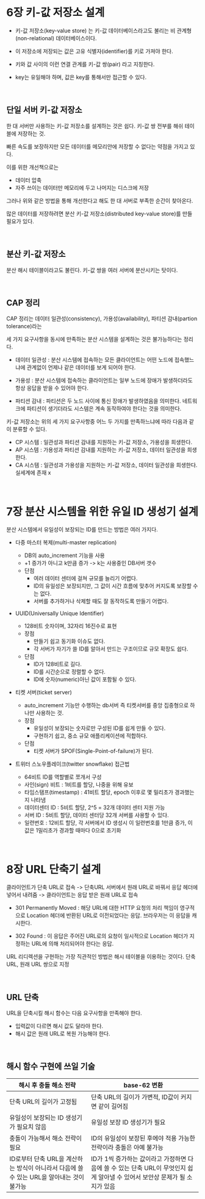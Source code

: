 # 6장 키-값 저장소 설계

- 키-값 저장소(key-value store) 는 키-값 데이터베이스라고도 불리는 비 관계형(non-relational) 데이터베이스이다.

- 이 저장소에 저장되는 값은 고유 식별자(identifier)를 키로 가져야 한다.

- 키와 값 사이의 이런 연결 관계를 키-값 쌍(pair) 라고 지칭한다.

- key는 유일해야 하며, 값은 key를 통해서만 접근할 수 있다.

<br />

## 단일 서버 키-값 저장소

한 대 서버만 사용하는 키-값 저장소를 설계하는 것은 쉽다. 키-값 쌍 전부를 해쉬 테이블에 저장하는 것.

빠른 속도를 보장하지만 모든 데이터를 메모리안에 저장할 수 없다는 약점을 가지고 있다.

이를 위한 개선책으로는

- 데이터 압축
- 자주 쓰이는 데이터만 메모리에 두고 나머지는 디스크에 저장

그러나 위와 같은 방법을 통해 개선한다고 해도 한 대 서버로 부족한 순간이 찾아온다.

많은 데이터를 저장하려면 분산 키-값 저장소(distributed key-value store)를 만들 필요가 있다.

<br />

## 분산 키-값 저장소

분산 해시 테이블이라고도 불린다. 키-값 쌍을 여러 서버에 분산시키는 탓이다.

<br />

## CAP 정리

CAP 정리는 데이터 일관성(consistency), 가용성(availability), 파티션 감내(partion tolerance)라는

세 가지 요구사항을 동시에 만족하는 분산 시스템을 설계하는 것은 불가능하다는 정리다.

- 데이터 일관성 : 분산 시스템에 접속하는 모든 클라이언트는 어떤 노드에 접속했느냐에 관계없이 언제나 같은 데이터를 보게 되어야 한다.

- 가용성 : 분산 시스템에 접속하는 클라이언트는 일부 노드에 장애가 발생하더라도 항상 응답을 받을 수 있어야 한다.

- 파티션 감내 : 파티션은 두 노드 사이에 통신 장애가 발생하였음을 의미한다. 네트워크에 파티션이 생기더라도 시스템은 계속 동작하여야 한다는 것을 의미한다.

키-값 저장소는 위의 세 가지 요구사항중 어느 두 가지를 만족하느냐에 따라 다음과 같이 분류할 수 있다.

- CP 시스템 : 일관성과 파티션 감내를 지원하는 키-값 저장소, 가용성을 희생한다.
- AP 시스템 : 가용성과 파티션 감내를 지원하는 키-값 저장소, 데이터 일관성을 희생한다.
- CA 시스템 : 일관성과 가용성을 지원하는 키-값 저장소, 데이터 일관성을 희생한다. 실세계에 존재 x

<br />

# 7장 분산 시스템을 위한 유일 ID 생성기 설계

분산 시스템에서 유일성이 보장되는 ID를 만드는 방법은 여러 가지다.

- 다중 마스터 복제(multi-master replication)
  - DB의 auto_increment 기능을 사용
  - +1 증가가 아니고 k만큼 증가 -> k는 사용중인 DB서버 갯수
  - 단점
    - 여러 데이터 센터에 걸쳐 규모를 늘리기 어렵다.
    - ID의 유일성은 보장되지만, 그 값이 시간 흐름에 맞추어 커지도록 보장할 수는 없다.
    - 서버를 추가하거나 삭제할 때도 잘 동작하도록 만들기 어렵다.
- UUID(Universally Unique Identifier)

  - 128비트 숫자이며, 32자리 16진수로 표현
  - 장점
    - 만들기 쉽고 동기화 이슈도 없다.
    - 각 서버가 자기가 쓸 ID를 알아서 만드는 구조이므로 규모 확장도 쉽다.
  - 단점
    - ID가 128비트로 길다.
    - ID를 시간순으로 정렬할 수 없다.
    - ID에 숫자(numeric)아닌 값이 포함될 수 있다.

- 티켓 서버(ticket server)
  - auto_increment 기능만 수행하는 db서버 즉 티켓서버를 중앙 집중형으로 하나만 사용하는 것.
  - 장점
    - 유일성이 보장되는 숫자로만 구성된 ID를 쉽게 만들 수 있다.
    - 구현하기 쉽고, 중소 규모 애플리케이션에 적합하다.
  - 단점
    - 티켓 서버가 SPOF(Single-Point-of-failure)가 된다.
- 트위터 스노우플레이크(twitter snowflake) 접근법
  - 64비트 ID를 역할별로 쪼개서 구성
  - 사인(sign) 비트 : 1비트를 할당, 나중을 위해 유보
  - 타임스탬프(timestamp) : 41비트 할당, epoch 이후로 몇 밀리초가 경과했는지 나타냄
  - 데이터센터 ID : 5비트 할당, 2^5 = 32개 데이터 센터 지원 가능
  - 서버 ID : 5비트 할당, 데이터 센터당 32개 서버를 사용할 수 있다.
  - 일련번호 : 12비트 할당, 각 서버에서 ID 생성시 이 일련번호를 1만큼 증가, 이 값은 1밀리초가 경과할 때마다 0으로 초기화

<br />

# 8장 URL 단축기 설계

클라이언트가 단축 URL로 접속 -> 단축URL 서버에서 원래 URL로 바꿔서 응답 헤더에 넣어서 내려줌 -> 클라이언트는 응답 받은 원래 URL로 접속

- 301 Permanently Moved : 해당 URL에 대한 HTTP 요청의 처리 책임이 영구적으로 Location 헤더에 반환된 URL로 이전되었다는 응답.
  브라우저는 이 응답을 캐시한다.

- 302 Found : 이 응답은 주어진 URL로의 요청이 일시적으로 Location 헤더가 지정하는 URL에 의해 처리되어야 한다는 응답.

URL 리디렉션을 구현하는 가장 직관적인 방법은 해시 테이블을 이용하는 것이다. 단축 URL, 원래 URL 쌍으로 지정

<br />

## URL 단축

URL을 단축시킬 해시 함수는 다음 요구사항을 만족해야 한다.

- 입력값이 다르면 해시 값도 달라야 한다.
- 해시 값은 원래 URL로 복원 가능해야 한다.

<br />

## 해시 함수 구현에 쓰일 기술

| 해시 후 충돌 해소 전략                                                                    | base-62 변환                                                                                                                 |
| ----------------------------------------------------------------------------------------- | ---------------------------------------------------------------------------------------------------------------------------- |
| 단축 URL의 길이가 고정됨                                                                  | 단축 URL의 길이가 가변적, ID값이 커지면 같이 길어짐                                                                          |
| 유일성이 보장되는 ID 생성기가 필요치 않음                                                 | 유일성 보장 ID 생성기가 필요                                                                                                 |
| 충돌이 가능해서 해소 전략이 필요                                                          | ID의 유일성이 보장된 후에야 적용 가능한 전략이라 충돌은 아예 불가능                                                          |
| ID로부터 단축 URL을 계산하는 방식이 아니라서 다음에 쓸 수 있는 URL을 알아내는 것이 불가능 | ID가 1씩 증가하는 값이라고 가정하면 다음에 쓸 수 있는 단축 URL이 무엇인지 쉽게 알아낼 수 있어서 보안상 문제가 될 소지가 있음 |
